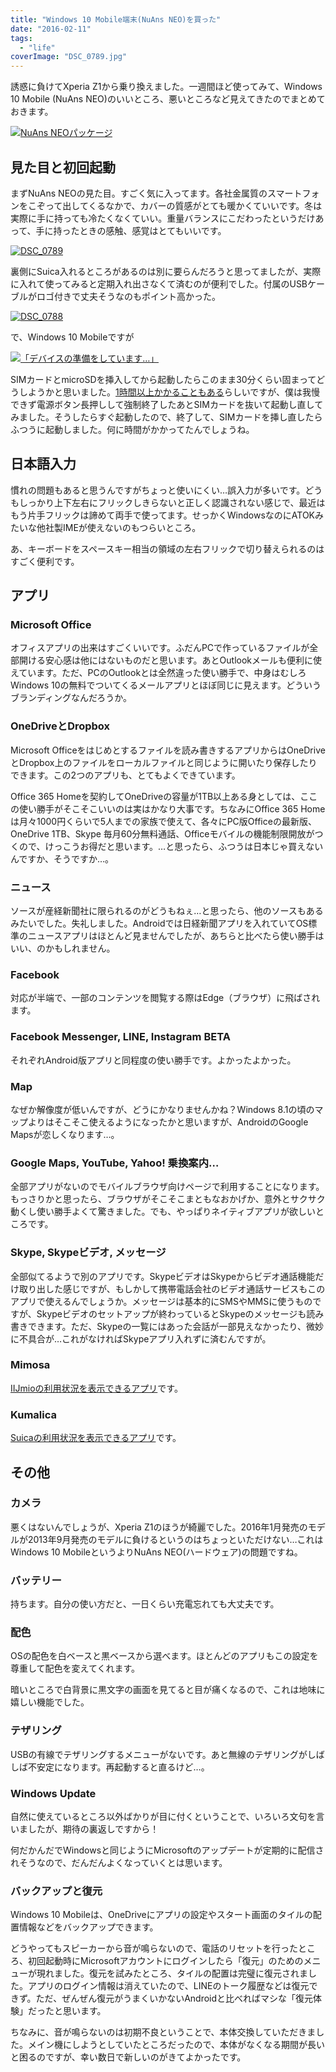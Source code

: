 ```yaml
---
title: "Windows 10 Mobile端末(NuAns NEO)を買った"
date: "2016-02-11"
tags: 
  - "life"
coverImage: "DSC_0789.jpg"
---
```


誘惑に負けてXperia Z1から乗り換えました。一週間ほど使ってみて、Windows 10 Mobile (NuAns NEO)のいいところ、悪いところなど見えてきたのでまとめておきます。

[![NuAns NEOパッケージ](/images/DSC_0785-1024x576.jpg)](http://junkato.jp/ja/blog/wp-content/uploads/2016/02/DSC_0785.jpg)

## 見た目と初回起動

まずNuAns NEOの見た目。すごく気に入ってます。各社金属質のスマートフォンをこぞって出してくるなかで、カバーの質感がとても暖かくていいです。冬は実際に手に持っても冷たくなくていい。重量バランスにこだわったというだけあって、手に持ったときの感触、感覚はとてもいいです。

[![DSC_0789](/images/DSC_0789-1024x576.jpg)](http://junkato.jp/ja/blog/wp-content/uploads/2016/02/DSC_0789.jpg)

裏側にSuica入れるところがあるのは別に要らんだろうと思ってましたが、実際に入れて使ってみると定期入れ出さなくて済むのが便利でした。付属のUSBケーブルがロゴ付きで丈夫そうなのもポイント高かった。

[![DSC_0788](/images/DSC_0788-1024x576.jpg)](http://junkato.jp/ja/blog/wp-content/uploads/2016/02/DSC_0788.jpg)

で、Windows 10 Mobileですが

[![「デバイスの準備をしています…」](/images/DSC_0790-1024x576.jpg)](http://junkato.jp/ja/blog/wp-content/uploads/2016/02/DSC_0790.jpg)

SIMカードとmicroSDを挿入してから起動したらこのまま30分くらい固まってどうしようかと思いました。[1時間以上かかることもある](http://neo.nuans.jp/support/faq/115/)らしいですが、僕は我慢できず電源ボタン長押しして強制終了したあとSIMカードを抜いて起動し直してみました。そうしたらすぐ起動したので、終了して、SIMカードを挿し直したらふつうに起動しました。何に時間がかかってたんでしょうね。

## 日本語入力

慣れの問題もあると思うんですがちょっと使いにくい…誤入力が多いです。どうもしっかり上下左右にフリックしきらないと正しく認識されない感じで、最近はもう片手フリックは諦めて両手で使ってます。せっかくWindowsなのにATOKみたいな他社製IMEが使えないのもつらいところ。

あ、キーボードをスペースキー相当の領域の左右フリックで切り替えられるのはすごく便利です。

## アプリ

### Microsoft Office

オフィスアプリの出来はすごくいいです。ふだんPCで作っているファイルが全部開ける安心感は他にはないものだと思います。あとOutlookメールも便利に使えています。ただ、PCのOutlookとは全然違った使い勝手で、中身はむしろWindows 10の無料でついてくるメールアプリとほぼ同じに見えます。どういうブランディングなんだろうか。

### OneDriveとDropbox

Microsoft Officeをはじめとするファイルを読み書きするアプリからはOneDriveとDropbox上のファイルをローカルファイルと同じように開いたり保存したりできます。この2つのアプリも、とてもよくできています。

Office 365 Homeを契約してOneDriveの容量が1TB以上ある身としては、ここの使い勝手がそこそこいいのは実はかなり大事です。ちなみにOffice 365 Homeは月々1000円くらいで5人までの家族で使えて、各々にPC版Officeの最新版、OneDrive 1TB、Skype 毎月60分無料通話、Officeモバイルの機能制限開放がつくので、けっこうお得だと思います。…と思ったら、ふつうは日本じゃ買えないんですか、そうですか…。

### ニュース

ソースが産経新聞社に限られるのがどうもねぇ…と思ったら、他のソースもあるみたいでした。失礼しました。Androidでは日経新聞アプリを入れていてOS標準のニュースアプリはほとんど見ませんでしたが、あちらと比べたら使い勝手はいい、のかもしれません。

### Facebook

対応が半端で、一部のコンテンツを閲覧する際はEdge（ブラウザ）に飛ばされます。

### Facebook Messenger, LINE, Instagram BETA

それぞれAndroid版アプリと同程度の使い勝手です。よかったよかった。

### Map

なぜか解像度が低いんですが、どうにかなりませんかね？Windows 8.1の頃のマップよりはそこそこ使えるようになったかと思いますが、AndroidのGoogle Mapsが恋しくなります…。

### Google Maps, YouTube, Yahoo! 乗換案内…

全部アプリがないのでモバイルブラウザ向けページで利用することになります。もっさりかと思ったら、ブラウザがそこそこまともなおかげか、意外とサクサク動くし使い勝手よくて驚きました。でも、やっぱりネイティブアプリが欲しいところです。

### Skype, Skypeビデオ, メッセージ

全部似てるようで別のアプリです。SkypeビデオはSkypeからビデオ通話機能だけ取り出した感じですが、もしかして携帯電話会社のビデオ通話サービスもこのアプリで使えるんでしょうか。メッセージは基本的にSMSやMMSに使うものですが、Skypeビデオのセットアップが終わっているとSkypeのメッセージも読み書きできます。ただ、Skypeの一覧にはあった会話が一部見えなかったり、微妙に不具合が…これがなければSkypeアプリ入れずに済むんですが。

### Mimosa

[IIJmioの利用状況を表示できるアプリ](https://www.microsoft.com/ja-jp/store/apps/mimosa/9nblggh1mk3v)です。

### Kumalica

[Suicaの利用状況を表示できるアプリ](https://www.microsoft.com/ja-jp/store/apps/kumalica/9nblggh5ckz9)です。

## その他

### カメラ

悪くはないんでしょうが、Xperia Z1のほうが綺麗でした。2016年1月発売のモデルが2013年9月発売のモデルに負けるというのはちょっといただけない…これはWindows 10 MobileというよりNuAns NEO(ハードウェア)の問題ですね。

### バッテリー

持ちます。自分の使い方だと、一日くらい充電忘れても大丈夫です。

### 配色

OSの配色を白ベースと黒ベースから選べます。ほとんどのアプリもこの設定を尊重して配色を変えてくれます。

暗いところで白背景に黒文字の画面を見てると目が痛くなるので、これは地味に嬉しい機能でした。

### テザリング

USBの有線でテザリングするメニューがないです。あと無線のテザリングがしばしば不安定になります。再起動すると直るけど…。

### Windows Update

自然に使えているところ以外ばかりが目に付くということで、いろいろ文句を言いましたが、期待の裏返しですから！

何だかんだでWindowsと同じようにMicrosoftのアップデートが定期的に配信されそうなので、だんだんよくなっていくとは思います。

### バックアップと復元

Windows 10 Mobileは、OneDriveにアプリの設定やスタート画面のタイルの配置情報などをバックアップできます。

どうやってもスピーカーから音が鳴らないので、電話のリセットを行ったところ、初回起動時にMicrosoftアカウントにログインしたら「復元」のためのメニューが現れました。復元を試みたところ、タイルの配置は完璧に復元されました。アプリのログイン情報は消えていたので、LINEのトーク履歴などは復元できず。ただ、ぜんぜん復元がうまくいかないAndroidと比べればマシな「復元体験」だったと思います。

ちなみに、音が鳴らないのは初期不良ということで、本体交換していただきました。メイン機にしようとしていたところだったので、本体がなくなる期間が長いと困るのですが、幸い数日で新しいのがきてよかったです。
